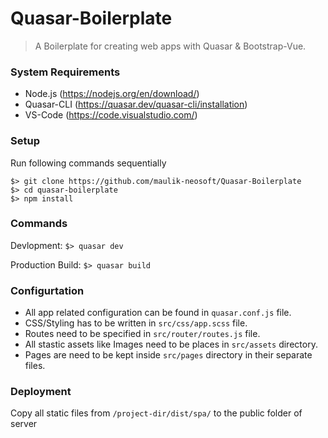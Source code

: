 # Quasar-Boilerplate

> A Boilerplate for creating web apps with Quasar & Bootstrap-Vue.

### System Requirements
- Node.js (https://nodejs.org/en/download/)
- Quasar-CLI (https://quasar.dev/quasar-cli/installation)
- VS-Code (https://code.visualstudio.com/)

### Setup

Run following commands sequentially

```
$> git clone https://github.com/maulik-neosoft/Quasar-Boilerplate
$> cd quasar-boilerplate
$> npm install
```

### Commands
Devlopment:
```$> quasar dev```

Production Build:
```$> quasar build```

### Configurtation
- All app related configuration can be found in `quasar.conf.js` file.
- CSS/Styling has to be written in `src/css/app.scss` file.
- Routes need to be specified in `src/router/routes.js` file.
- All stastic assets like Images need to be places in `src/assets` directory.
- Pages are need to be kept inside `src/pages` directory in their separate files.

### Deployment
Copy all static files from `/project-dir/dist/spa/` to the public folder of server
